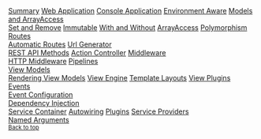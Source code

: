<nav>
    <a class="nav-link" href="#summary">Summary</a>
    <a class="nav-link" href="#web-application">Web Application</a>
    <a class="nav-link" href="#console-application">Console Application</a>
    <a class="nav-link" href="#environment-aware">Environment Aware</a>
    <a class="nav-link" href="#models-and-arrayaccess">Models and ArrayAccess</a>
        <nav>
            <a class="nav-link" href="#set-and-remove">Set and Remove</a>
            <a class="nav-link" href="#immutable">Immutable</a>
            <a class="nav-link" href="#with-and-without">With and Without</a>
            <a class="nav-link" href="#arrayaccess">ArrayAccess</a>
            <a class="nav-link" href="#polymorphism">Polymorphism</a>
        </nav>
    <a class="nav-link" href="#routes">Routes</a>
        <nav>
            <a class="nav-link" href="#automatic-routes">Automatic Routes</a>
            <a class="nav-link" href="#url-generator">Url Generator</a>
        </nav>
    <a class="nav-link" href="#rest-api-methods">REST API Methods</a>
    <a class="nav-link" href="#action-controller">Action Controller</a>
    <a class="nav-link" href="#middleware">Middleware</a>
        <nav>
            <a class="nav-link" href="#http-middleware">HTTP Middleware</a>
            <a class="nav-link" href="#pipelines">Pipelines</a>
        </nav>
    <a class="nav-link" href="#view-models">View Models</a>
        <nav>
            <a class="nav-link" href="#rendering-view-models">Rendering View Models</a>
            <a class="nav-link" href="#view-engine">View Engine</a>
            <a class="nav-link" href="#template-layouts">Template Layouts</a>
            <a class="nav-link" href="#view-plugins">View Plugins</a>
        </nav>        
    <a class="nav-link" href="#events">Events</a>
        <nav>
            <a class="nav-link" href="#event-configuration">Event Configuration</a>
        </nav>
    <a class="nav-link" href="#dependency-injection">Dependency Injection</a>
        <nav>
            <a class="nav-link" href="#service-container">Service Container</a>
            <a class="nav-link" href="#autowiring">Autowiring</a>
            <a class="nav-link" href="#plugins">Plugins</a>
            <a class="nav-link" href="#service-providers">Service Providers</a>
        </nav>
    <a class="nav-link" href="#named-arguments">Named Arguments</a>
        <nav>
            <a class="nav-link mt-1" href="#"><small class="text-muted">Back to top</small></a>
        </nav>
</nav>
